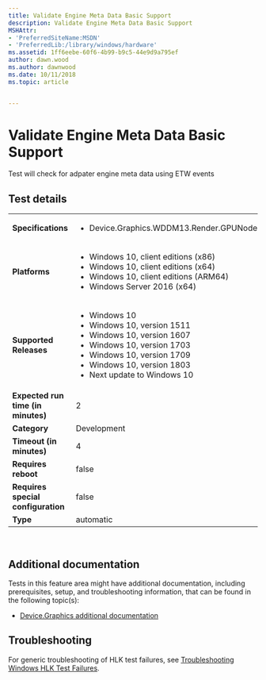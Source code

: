 ```yaml
---
title: Validate Engine Meta Data Basic Support
description: Validate Engine Meta Data Basic Support
MSHAttr:
- 'PreferredSiteName:MSDN'
- 'PreferredLib:/library/windows/hardware'
ms.assetid: 1ff6eebe-60f6-4b99-b9c5-44e9d9a795ef
author: dawn.wood
ms.author: dawnwood
ms.date: 10/11/2018
ms.topic: article


---
```


# <span id="p_hlk_test.ff458052-1946-47c4-959a-74a181ae4f09"></span>Validate Engine Meta Data Basic Support


Test will check for adpater engine meta data using ETW events

## Test details
|||
|---|---|
| **Specifications**  | <ul><li>Device.Graphics.WDDM13.Render.GPUNode</li></ul> |  
| **Platforms**   | <ul><li>Windows 10, client editions (x86)</li><li>Windows 10, client editions (x64)</li><li>Windows 10, client editions (ARM64)</li><li>Windows Server 2016 (x64)</li></ul> |
| **Supported Releases** | <ul><li>Windows 10</li><li>Windows 10, version 1511</li><li>Windows 10, version 1607</li><li>Windows 10, version 1703</li><li>Windows 10, version 1709</li><li>Windows 10, version 1803</li><li>Next update to Windows 10</li></ul> |
|**Expected run time (in minutes)**| 2 |
|**Category**| Development |
|**Timeout (in minutes)**| 4 |
|**Requires reboot**| false |
|**Requires special configuration**| false |
|**Type**| automatic |

 

## <span id="Additional_documentation"></span><span id="additional_documentation"></span><span id="ADDITIONAL_DOCUMENTATION"></span>Additional documentation


Tests in this feature area might have additional documentation, including prerequisites, setup, and troubleshooting information, that can be found in the following topic(s):

-   [Device.Graphics additional documentation](device-graphics-additional-documentation.md)

## <span id="Troubleshooting"></span><span id="troubleshooting"></span><span id="TROUBLESHOOTING"></span>Troubleshooting


For generic troubleshooting of HLK test failures, see [Troubleshooting Windows HLK Test Failures](..\user\troubleshooting-windows-hlk-test-failures.md).

 

 






